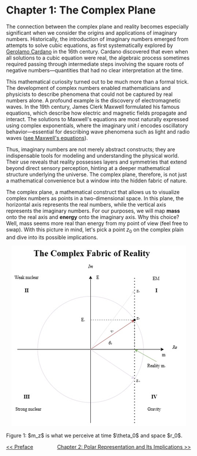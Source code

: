 # Chapter 1: The Complex Plane

The connection between the complex plane and reality becomes especially significant when we consider the origins and applications of imaginary numbers. Historically, the introduction of imaginary numbers emerged from attempts to solve cubic equations, as first systematically explored by [Gerolamo Cardano](https://en.wikipedia.org/wiki/Gerolamo_Cardano) in the 16th century. Cardano discovered that even when all solutions to a cubic equation were real, the algebraic process sometimes required passing through intermediate steps involving the square roots of negative numbers—quantities that had no clear interpretation at the time.

This mathematical curiosity turned out to be much more than a formal trick. The development of complex numbers enabled mathematicians and physicists to describe phenomena that could not be captured by real numbers alone. A profound example is the discovery of electromagnetic waves. In the 19th century, James Clerk Maxwell formulated his famous equations, which describe how electric and magnetic fields propagate and interact. The solutions to Maxwell's equations are most naturally expressed using complex exponentials, where the imaginary unit $i$ encodes oscillatory behavior—essential for describing wave phenomena such as light and radio waves ([see Maxwell's equations](https://en.wikipedia.org/wiki/Maxwell%27s_equations)).

Thus, imaginary numbers are not merely abstract constructs; they are indispensable tools for modeling and understanding the physical world. Their use reveals that reality possesses layers and symmetries that extend beyond direct sensory perception, hinting at a deeper mathematical structure underlying the universe. The complex plane, therefore, is not just a mathematical convenience but a window into the hidden fabric of nature.

The complex plane, a mathematical construct that allows us to visualize complex numbers as points in a two-dimensional space. In this plane, the horizontal axis represents the real numbers, while the vertical axis represents the imaginary numbers. For our purposes, we will map **mass** onto the real axis and **energy** onto the imaginary axis. Why this choice? Well, mass seems more real than energy from my point of view (feel free to swap). With this picture in mind, let's pick a point $z_0$ on the complex plain and dive into its possible implications.

<p style="text-align:center">
<img src="./media/EMTS.jpg" title="Complex Plane Illustration">
</p>
Figure 1: $m_z$ is what we perceive at time $\theta_0$ and space $r_0$.

<a href="./PREFACE.md" style="float:left">&lt;&lt; Preface</a>
<a href="./CHAPTER2.md" style="float:right">Chapter 2: Polar Representation and Its Implications &gt;&gt;</a>
